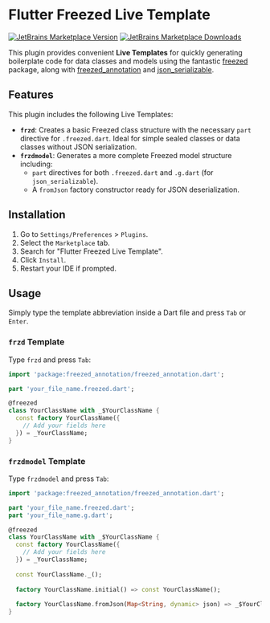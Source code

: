 # Flutter Freezed Live Template

[![JetBrains Marketplace Version](https://img.shields.io/jetbrains/plugin/v/com.dhh.flutter_freezed_live_template?style=flat-square)](https://plugins.jetbrains.com/plugin/com.dhh.flutter_freezed_live_template)
[![JetBrains Marketplace Downloads](https://img.shields.io/jetbrains/plugin/d/com.dhh.flutter_freezed_live_template?style=flat-square)](https://plugins.jetbrains.com/plugin/com.dhh.flutter_freezed_live_template)

This plugin provides convenient **Live Templates** for quickly generating boilerplate code for data classes and models using the fantastic [freezed](https://pub.dev/packages/freezed) package, along with [freezed_annotation](https://pub.dev/packages/freezed_annotation) and [json_serializable](https://pub.dev/packages/json_serializable).

## Features

This plugin includes the following Live Templates:

*   **`frzd`**: Creates a basic Freezed class structure with the necessary `part` directive for `.freezed.dart`. Ideal for simple sealed classes or data classes without JSON serialization.
*   **`frzdmodel`**: Generates a more complete Freezed model structure including:
    *   `part` directives for both `.freezed.dart` and `.g.dart` (for `json_serializable`).
    *   A `fromJson` factory constructor ready for JSON deserialization.

## Installation

1.  Go to `Settings/Preferences` > `Plugins`.
2.  Select the `Marketplace` tab.
3.  Search for "Flutter Freezed Live Template".
4.  Click `Install`.
5.  Restart your IDE if prompted.

## Usage

Simply type the template abbreviation inside a Dart file and press `Tab` or `Enter`.

### `frzd` Template

Type `frzd` and press `Tab`:

```dart
import 'package:freezed_annotation/freezed_annotation.dart';

part 'your_file_name.freezed.dart';

@freezed
class YourClassName with _$YourClassName {
  const factory YourClassName({
    // Add your fields here
  }) = _YourClassName;
}
```

### `frzdmodel` Template

Type `frzdmodel` and press `Tab`:

```dart
import 'package:freezed_annotation/freezed_annotation.dart';

part 'your_file_name.freezed.dart';
part 'your_file_name.g.dart';

@freezed
class YourClassName with _$YourClassName {
  const factory YourClassName({
    // Add your fields here
  }) = _YourClassName;
  
  const YourClassName._();
  
  factory YourClassName.initial() => const YourClassName();
  
  factory YourClassName.fromJson(Map<String, dynamic> json) => _$YourClassNameFromJson(json);
}
```
